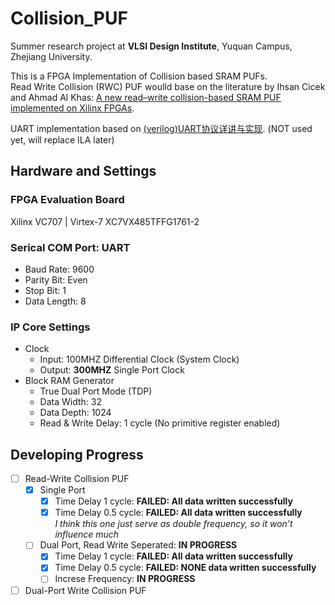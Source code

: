 # Collision_PUF

Summer research project at **VLSI Design Institute**, Yuquan Campus, Zhejiang University.  

This is a FPGA Implementation of Collision based SRAM PUFs.  
Read Write Collision (RWC) PUF woulld base on the literature by Ihsan Cicek and Ahmad Al Khas:
[A new read–write collision-based SRAM PUF implemented on Xilinx FPGAs](https://link.springer.com/article/10.1007/s13389-021-00281-8).

UART implementation based on [(verilog)UART协议详讲与实现](https://zhuanlan.zhihu.com/p/549612117). (NOT used yet, will replace ILA later)

## Hardware and Settings
### FPGA Evaluation Board
Xilinx VC707 | Virtex-7 XC7VX485TFFG1761-2
### Serical COM Port: UART
- Baud Rate: 9600  
- Parity Bit: Even
- Stop Bit: 1
- Data Length: 8
### IP Core Settings
- Clock
    - Input: 100MHZ Differential Clock (System Clock)
    - Output: **300MHZ** Single Port Clock
- Block RAM Generator
    - True Dual Port Mode (TDP)
    - Data Width: 32
    - Data Depth: 1024
    - Read & Write Delay: 1 cycle (No primitive register enabled)

## Developing Progress
- [ ] Read-Write Collision PUF
    - [x] Single Port
        - [x] Time Delay 1 cycle: **FAILED: All data written successfully** 
        - [x] Time Delay 0.5 cycle: **FAILED: All data written successfully**  
        _I think this one just serve as double frequency, so it won't influence much_
    - [ ] Dual Port, Read Write Seperated: **IN PROGRESS**  
        - [x] Time Delay 1 cycle: **FAILED: All data written successfully** 
        - [x] Time Delay 0.5 cycle: **FAILED: NONE data written successfully**
        - [ ] Increse Frequency: **IN PROGRESS**
        
- [ ] Dual-Port Write Collision PUF